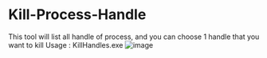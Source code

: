 # Kill-Process-Handle
This tool will list all handle of process, and you can choose 1 handle that you want to kill
Usage : KillHandles.exe <PID TARGET>
![image](https://github.com/user-attachments/assets/281f57dc-e56a-409e-9820-17c407c414ee)

